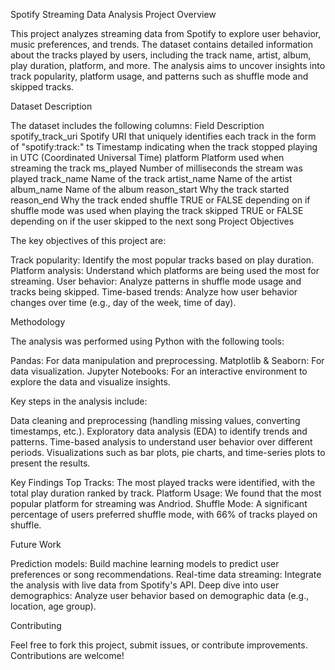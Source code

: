 Spotify Streaming Data Analysis
Project Overview

This project analyzes streaming data from Spotify to explore user behavior, music preferences, and trends. The dataset contains detailed information about the tracks played by users, including the track name, artist, album, play duration, platform, and more. The analysis aims to uncover insights into track popularity, platform usage, and patterns such as shuffle mode and skipped tracks.

Dataset Description

The dataset includes the following columns:
Field	Description
spotify_track_uri	Spotify URI that uniquely identifies each track in the form of "spotify:track:<base-62 string>"
ts	Timestamp indicating when the track stopped playing in UTC (Coordinated Universal Time)
platform	Platform used when streaming the track
ms_played	Number of milliseconds the stream was played
track_name	Name of the track
artist_name	Name of the artist
album_name	Name of the album
reason_start	Why the track started
reason_end	Why the track ended
shuffle	TRUE or FALSE depending on if shuffle mode was used when playing the track
skipped	TRUE or FALSE depending on if the user skipped to the next song
Project Objectives

The key objectives of this project are:

Track popularity: Identify the most popular tracks based on play duration.
Platform analysis: Understand which platforms are being used the most for streaming.
User behavior: Analyze patterns in shuffle mode usage and tracks being skipped.
Time-based trends: Analyze how user behavior changes over time (e.g., day of the week, time of day).

Methodology

The analysis was performed using Python with the following tools:

Pandas: For data manipulation and preprocessing.
Matplotlib & Seaborn: For data visualization.
Jupyter Notebooks: For an interactive environment to explore the data and visualize insights.

Key steps in the analysis include:

Data cleaning and preprocessing (handling missing values, converting timestamps, etc.).
Exploratory data analysis (EDA) to identify trends and patterns.
Time-based analysis to understand user behavior over different periods.
Visualizations such as bar plots, pie charts, and time-series plots to present the results.

Key Findings
Top Tracks: The most played tracks were identified, with the total play duration ranked by track.
Platform Usage: We found that the most popular platform for streaming was Andriod.
Shuffle Mode: A significant percentage of users preferred shuffle mode, with 66% of tracks played on shuffle.



Future Work

Prediction models: Build machine learning models to predict user preferences or song recommendations.
Real-time data streaming: Integrate the analysis with live data from Spotify's API.
Deep dive into user demographics: Analyze user behavior based on demographic data (e.g., location, age group).

Contributing

Feel free to fork this project, submit issues, or contribute improvements. Contributions are welcome!
